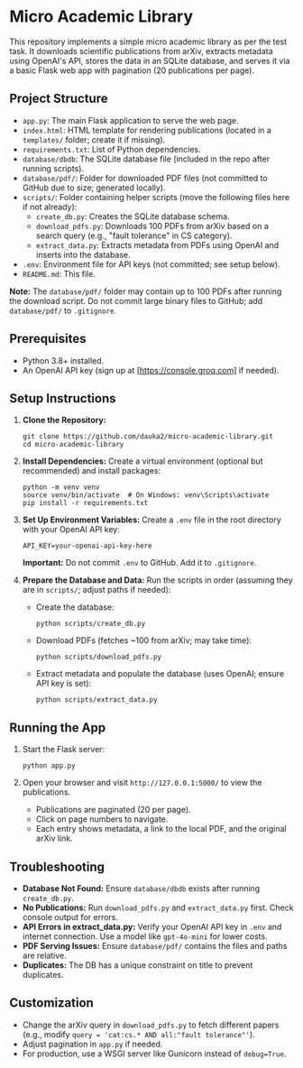 # Micro Academic Library

This repository implements a simple micro academic library as per the test task. It downloads scientific publications from arXiv, extracts metadata using OpenAI's API, stores the data in an SQLite database, and serves it via a basic Flask web app with pagination (20 publications per page).

## Project Structure

- `app.py`: The main Flask application to serve the web page.
- `index.html`: HTML template for rendering publications (located in a `templates/` folder; create it if missing).
- `requirements.txt`: List of Python dependencies.
- `database/dbdb`: The SQLite database file (included in the repo after running scripts).
- `database/pdf/`: Folder for downloaded PDF files (not committed to GitHub due to size; generated locally).
- `scripts/`: Folder containing helper scripts (move the following files here if not already):
  - `create_db.py`: Creates the SQLite database schema.
  - `download_pdfs.py`: Downloads 100 PDFs from arXiv based on a search query (e.g., "fault tolerance" in CS category).
  - `extract_data.py`: Extracts metadata from PDFs using OpenAI and inserts into the database.
- `.env`: Environment file for API keys (not committed; see setup below).
- `README.md`: This file.

**Note:** The `database/pdf/` folder may contain up to 100 PDFs after running the download script. Do not commit large binary files to GitHub; add `database/pdf/` to `.gitignore`.

## Prerequisites

- Python 3.8+ installed.
- An OpenAI API key (sign up at [https://console.groq.com] if needed).

## Setup Instructions

1. **Clone the Repository:**
   ```
   git clone https://github.com/dauka2/micro-academic-library.git
   cd micro-academic-library
   ```

2. **Install Dependencies:**
   Create a virtual environment (optional but recommended) and install packages:
   ```
   python -m venv venv
   source venv/bin/activate  # On Windows: venv\Scripts\activate
   pip install -r requirements.txt
   ```

3. **Set Up Environment Variables:**
   Create a `.env` file in the root directory with your OpenAI API key:
   ```
   API_KEY=your-openai-api-key-here
   ```
   **Important:** Do not commit `.env` to GitHub. Add it to `.gitignore`.

4. **Prepare the Database and Data:**
   Run the scripts in order (assuming they are in `scripts/`; adjust paths if needed):
   - Create the database:
     ```
     python scripts/create_db.py
     ```
   - Download PDFs (fetches ~100 from arXiv; may take time):
     ```
     python scripts/download_pdfs.py
     ```
   - Extract metadata and populate the database (uses OpenAI; ensure API key is set):
     ```
     python scripts/extract_data.py
     ```

## Running the App

1. Start the Flask server:
   ```
   python app.py
   ```

2. Open your browser and visit `http://127.0.0.1:5000/` to view the publications.
   - Publications are paginated (20 per page).
   - Click on page numbers to navigate.
   - Each entry shows metadata, a link to the local PDF, and the original arXiv link.

## Troubleshooting

- **Database Not Found:** Ensure `database/dbdb` exists after running `create_db.py`.
- **No Publications:** Run `download_pdfs.py` and `extract_data.py` first. Check console output for errors.
- **API Errors in extract_data.py:** Verify your OpenAI API key in `.env` and internet connection. Use a model like `gpt-4o-mini` for lower costs.
- **PDF Serving Issues:** Ensure `database/pdf/` contains the files and paths are relative.
- **Duplicates:** The DB has a unique constraint on title to prevent duplicates.

## Customization

- Change the arXiv query in `download_pdfs.py` to fetch different papers (e.g., modify `query = 'cat:cs.* AND all:"fault tolerance"'`).
- Adjust pagination in `app.py` if needed.
- For production, use a WSGI server like Gunicorn instead of `debug=True`.

